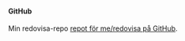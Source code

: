 #### GitHub

Min redovisa-repo [repot för me/redovisa på GitHub](https://github.com/Sahlmar/designv2).
